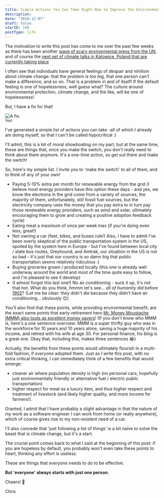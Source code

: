 ```yaml
---
title: Simple Actions You Can Take Right Now to Improve the Environment and Combat Climate Change
description:
date: "2018-12-07"
draft: false
starID: 100
postType: life
---
```


The motivation to write this post has come to me over the past few weeks as there has been another [wave of scary environmental press from the UN](https://www.theguardian.com/environment/2018/dec/03/david-attenborough-collapse-civilisation-on-horizon-un-climate-summit), and of course the [next set of climate talks in Katowice, Poland that are currently taking place](https://unfccc.int/katowice)

I often see that individuals have general feelings of despair and nihilism about climate change: that the problem is too big, that one person can't make a difference, and so on. That is a problem in and of itself! If the default feeling is one of hopelessness, well guess what? The culture around environmental protection, climate change, and the like, will be one of hopelessness!

But, I have a fix for that! 

![A fix.](thumbs.gif)
<br/>
<sub class="subtitle">Yes!</sub>

I've generated a simple list of actions you can take -all of which I already am doing myself, so that I can't be called hypocritical :) 

I'll admit, this is a bit of moral showboating on my part, but at the same time, these are things that, once you make the switch, you don't really need to think about them anymore. It's a one-time action, so get out there and make the switch! 

So, here's my simple list. I invite you to 'make the switch' to all of them, and to think of any of your own!

- Paying 5-10% extra per month for renewable energy from the grid (I believe most energy providers have this option these days - and yes, we know the electrons in the grid come from a variety of sources, the majority of them, unfortunately, still fossil fuel sources, but the electricity company uses the money that you pay extra to in turn pay those renewable energy providers, such as wind and solar, ultimately encouraging them to grow and creating a positive adoption feedback cycle)
- Eating meat a maximum of once per week max (if you're doing even less, great!)
- Not owning a car (feet, bikes, and buses rule!) Also, I have to admit I've been overly skeptical of the public transportation system in the US, spoiled by the system here in Europe - but I've found between local city / state bus routes, Greyhound, and Amtrak, our situation in the US is not so bad - it's just that our country is so damn big that public transportation seems relatively ridiculous :)
- Buying groceries grown / produced locally (this one is already well underway around the world and most of the time quite easy to follow, and I'm pleased to see it develop)
- (I almost forgot this last one!) No air conditioning - suck it up, it's not that hot. What do you think, hmmm let's see... _all of humanity did_ before [1902](https://www.google.com/search?q=what+year+was+air+condition+invented&oq=what+year+was+air+condition+invented&aqs=chrome..69i57j69i64.6281j0j7&sourceid=chrome&ie=UTF-8)? (Let me be clear: they didn't die because they didn't have air conditioning... obviously :wink:)

You'll also find that these points, while providing environmental benefit, are the exact same points that early-retirement hero [Mr. Money Moustache (MMM) also touts as excellent money savers](http://www.mrmoneymustache.com/2016/03/15/mother-earth/)! (If you don't know who MMM is, here's a one sentence overview: MMM is a super thrifty guy who was in the workforce for 10 years and 10 years alone, saving a huge majority of his income, and retired with his wife at age 30. For personal finance, his blog is a great one. Okay that, including this, makes three sentences :joy:)

Actually, the benefits from these points would ultimately flourish in a multi-fold fashion, if _everyone_ adopted them. Just as I write this post, with no extra critical thinking, I can immediately think of a few benefits that would emerge:
- cleaner air where population density is high (no personal cars, hopefully just environmentally friendly or alternative fuel / electric public transportation)
- higher respect for meat as a luxury item, and thus higher respect and treatment of livestock (and likely higher quality, and more income for farmers!).

Granted, I admit that I have probably a slight advantage in that the nature of my work as a software engineer I can work from home (or really anywhere), which of course gives rise to my non-existent need of a car.

I'll also concede that 'just following a list of things' is a bit naïve to solve the beast that is climate change, but it's a start.

The crucial point comes back to what I said at the beginning of this post: if you are hopeless by default, you probably won't even take these points to heart, thinking any effort is useless. 

These are things that _everyone_ needs to do to be effective. 

**But 'everyone' always starts with just one person.**

Cheers! :beer:

Chris